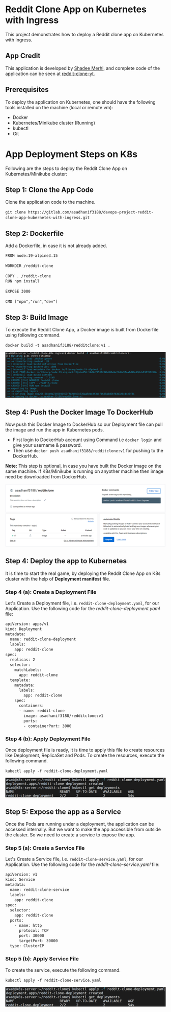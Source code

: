 # Reddit Clone App on Kubernetes with Ingress
This project demonstrates how to deploy a Reddit clone app on Kubernetes with Ingress.

## App Credit
This application is developed by [Shadee Merhi](https://github.com/shadeemerhi), and complete code of the application can be seen at [reddit-clone-yt](https://github.com/shadeemerhi/reddit-clone-yt.git). 
 

## Prerequisites
To deploy the application on Kubernetes, one should have the following tools installed on the machine (local or remote vm): 

- Docker
- Kubernetes/Minikube cluster (Running)
- kubectl
- Git

# App Deployment Steps on K8s  
Following are the steps to deploy the Reddit Clone App on Kubernetes/Minikube cluster: 

## Step 1: Clone the App Code 
Clone the application code to the machine. 

`git clone https://gitlab.com/asadhanif3188/devops-project-reddit-clone-app-kubernetes-with-ingress.git`

## Step 2: Dockerfile 
Add a Dockerfile, in case it is not already added. 

```
FROM node:19-alpine3.15

WORKDIR /reddit-clone

COPY . /reddit-clone
RUN npm install 

EXPOSE 3000

CMD ["npm","run","dev"]
```

## Step 3: Build Image 
To execute the Reddit Clone App, a Docker image is built from Dockerfile using following command.

`docker build -t asadhanif3188/redditclone:v1 .`

![Build Image](./screenshots/build-image.png)

## Step 4: Push the Docker Image To DockerHub
Now push this Docker Image to DockerHub so our Deployment file can pull the image and run the app in Kubernetes pods.

 * First login to DockerHub account using Command i.e `docker login` and give your username & password.
 * Then use `docker push asadhanif3188/redditclone:v1` for pushing to the DockerHub.

**Note:** This step is optional, in case you have built the Docker image on the same machine. If K8s/Minikube is running on anyother machine then image need be downloaded from DockerHub.  

![Image at DockerHub](./screenshots/docker-hub-image.png)

## Step 4: Deploy the app to Kubernetes
It is time to start the real game, by deploying the Reddit Clone App on K8s cluster with the help of **Deployment manifest** file. 

### Step 4 (a): Create a Deployment File
Let's Create a Deployment file, i.e. `reddit-clone-deployment.yaml`, for our Application. Use the following code for the *reddit-clone-deployment.yaml* file:

```
apiVersion: apps/v1
kind: Deployment
metadata:
  name: reddit-clone-deployment
  labels:
    app: reddit-clone
spec:
  replicas: 2
  selector:
    matchLabels:
      app: reddit-clone
  template:
    metadata:
      labels:
        app: reddit-clone
    spec:
      containers:
      - name: reddit-clone
        image: asadhanif3188/redditclone:v1
        ports:
        - containerPort: 3000
```

### Step 4 (b): Apply Deployment File
Once deployment file is ready, it is time to apply this file to create resources like Deployment, ReplicaSet and Pods. To create the resources, execute the following command.

`kubectl apply -f reddit-clone-deployment.yaml`

![Apply Deployment](./screenshots/deployment.png)

## Step 5: Expose the app as a Service 
Once the Pods are running under a deployment, the application can be accessed internally. But we want to make the app accessible from outside the cluster. So we need to create a service to expose the app. 

### Step 5 (a): Create a Service File
Let's Create a Service file, i.e. `reddit-clone-service.yaml`, for our Application. Use the following code for the *reddit-clone-service.yaml* file:

```
apiVersion: v1
kind: Service
metadata:
  name: reddit-clone-service
  labels:
    app: reddit-clone
spec:
  selector:
    app: reddit-clone
  ports:
    - name: http
      protocol: TCP
      port: 30000
      targetPort: 30000
  type: ClusterIP
```

### Step 5 (b): Apply Service File
To create the service, execute the following command.

`kubectl apply -f reddit-clone-service.yaml`

![Apply Service](./screenshots/deployment.png)

